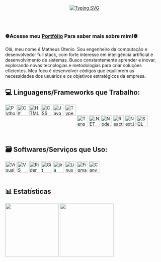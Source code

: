 
<link rel="stylesheet" type='text/css' href="https://cdn.jsdelivr.net/gh/devicons/devicon@latest/devicon.min.css" />
          
<div align="center">
  <a href="https://git.io/typing-svg">
  <a href="https://git.io/typing-svg"><img src="https://readme-typing-svg.demolab.com?font=Fira+Code&pause=1000&color=62F729&background=24975C00&center=true&width=435&lines=%E2%82%8A+%CB%9A%E2%82%8A+%E2%9A%9CMatheus+Otenio%E2%9A%9C+%CB%9A+%E2%82%8A%CB%9A;%E2%8B%86%EF%BD%A1%EF%BE%9F%E2%98%81%EF%B8%8E%EF%BD%A1Computer+Engineer%E2%8B%86%EF%BD%A1%E2%98%81%EF%B8%8E%EF%BD%A1%E2%8B%86;%E2%96%91%E2%96%92%E2%96%93Full+Stack+Developer%E2%96%93%E2%96%92%E2%96%91" alt="Typing SVG" />
  </a>
</div>
    
<br/><br/>

### ❁Acesse meu [Portfólio](https://portfolio-matheus-otenio.vercel.app/) Para saber mais sobre mim!❁


###

Olá, meu nome é Matheus Otenio. Sou engenheiro da computação e desenvolvedor full stack, com forte interesse em inteligência artificial e desenvolvimento de sistemas. Busco constantemente aprender e inovar, explorando novas tecnologias e metodologias para criar soluções eficientes. Meu foco é desenvolver códigos que equilibrem as necessidades dos usuários e os objetivos estratégicos da empresa.


<div>
  
## 💻 Linguagens/Frameworks que Trabalho:
  
  <div>
    <img align="left" alt="Python" title="Python" width="35px" src="https://cdn.jsdelivr.net/gh/devicons/devicon/icons/python/python-original.svg" />
    <img align="left" alt="C#" title="C#" width="35px" src="https://cdn.jsdelivr.net/gh/devicons/devicon@latest/icons/csharp/csharp-original.svg" />
    <img align="left" alt="HTML" title="HTML" width="35px" src="https://cdn.jsdelivr.net/gh/devicons/devicon/icons/html5/html5-original.svg" />
    <img align="left" alt="CSS" title="CSS" width="35px" src="https://cdn.jsdelivr.net/gh/devicons/devicon/icons/css3/css3-original.svg" />
    <img align="left" alt="JavaScript" title="JavaScript" width="35px" src="https://cdn.jsdelivr.net/gh/devicons/devicon/icons/javascript/javascript-original.svg" />
    <img align="left" alt="TypeScript" title="TypeScript" width="35px" src="https://cdn.jsdelivr.net/gh/devicons/devicon/icons/typescript/typescript-original.svg" />
    <br/><br/>
    <img align="left" alt="TensorFlow" title="TensorFlow" width="35px" src="https://cdn.jsdelivr.net/gh/devicons/devicon@latest/icons/tensorflow/tensorflow-original.svg" />
    <img align="left" alt=".NET" title=".NET" width="35px" src="https://cdn.jsdelivr.net/gh/devicons/devicon@latest/icons/dotnetcore/dotnetcore-original.svg" />
    <img align="left" alt="Node.js" title="Node.js" width="35px" src="https://cdn.jsdelivr.net/gh/devicons/devicon/icons/nodejs/nodejs-original.svg" />
    <img align="left" alt="React.js" title="React.js" width="35px" src="https://cdn.jsdelivr.net/gh/devicons/devicon/icons/react/react-original.svg"/>
    <img align="left" alt="Next.js" title="Next.js" width="35px" src="https://cdn.jsdelivr.net/gh/devicons/devicon/icons/nextjs/nextjs-original.svg" />
    <img align="left" alt="SQL" title="SQL" width="35px" src="https://cdn.jsdelivr.net/gh/devicons/devicon@latest/icons/sqldeveloper/sqldeveloper-plain.svg" />
  </div>
  
  <br/><br/><br/>

 ## 🗃️ Softwares/Serviços que Uso:
  
  <div>
    <img align="left" alt="VisualStudio" title="VisualStudio" width="35px" src="https://cdn.jsdelivr.net/gh/devicons/devicon@latest/icons/visualstudio/visualstudio-original.svg" />
    <img align="left" alt="VS Code" title="VS Code" width="35px" src="https://cdn.jsdelivr.net/gh/devicons/devicon/icons/vscode/vscode-original.svg" />
    <img align="left" alt="Rider" title="Rider" width="35px" src="https://cdn.jsdelivr.net/gh/devicons/devicon@latest/icons/rider/rider-original.svg" />  
    <img align="left" alt="Git" title="Git" width="35px" src="https://cdn.jsdelivr.net/gh/devicons/devicon/icons/git/git-original.svg" />
    <img align="left" alt="jira" title="Jira" width="35px" src="https://cdn.jsdelivr.net/gh/devicons/devicon@latest/icons/jira/jira-original.svg" />
    <img align="left" alt="Linux" title="Linux" width="35px" src="https://cdn.jsdelivr.net/gh/devicons/devicon/icons/linux/linux-original.svg" />
    <img align="left" alt="Figma" title="Figma" width="35px" src="https://cdn.jsdelivr.net/gh/devicons/devicon/icons/figma/figma-original.svg" />
    <img align="left" alt="Canva" title="Canva" width="35px" src="https://cdn.jsdelivr.net/gh/devicons/devicon@latest/icons/canva/canva-original.svg" />

  </div>
  
  
  <br/><br/><br/>
  
 ## 📊 Estatísticas
  <img height="170em" src="https://github-readme-stats.vercel.app/api/top-langs/?username=MatheusOtenio&layout=compact&custom_title=Tecnologias&langs_count=8&theme=great-gatsby&hide=html"/>
  <img height="170em" src="https://awesome-github-stats.azurewebsites.net/user-stats/MatheusOtenio?cardType=github&theme=great-gatsby"/>


</div>

